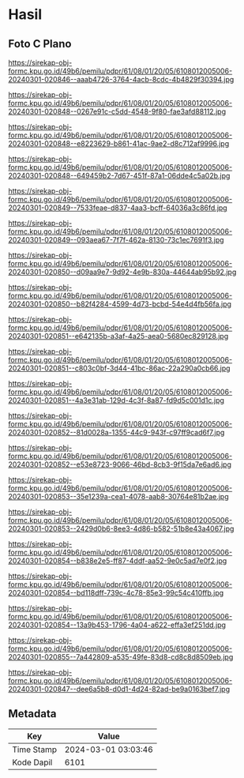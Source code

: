 # Hasil

## Foto C Plano

https://sirekap-obj-formc.kpu.go.id/49b6/pemilu/pdpr/61/08/01/20/05/6108012005006-20240301-020846--aaab4726-3764-4acb-8cdc-4b4829f30394.jpg

https://sirekap-obj-formc.kpu.go.id/49b6/pemilu/pdpr/61/08/01/20/05/6108012005006-20240301-020848--0267e91c-c5dd-4548-9f80-fae3afd88112.jpg

https://sirekap-obj-formc.kpu.go.id/49b6/pemilu/pdpr/61/08/01/20/05/6108012005006-20240301-020848--e8223629-b861-41ac-9ae2-d8c712af9996.jpg

https://sirekap-obj-formc.kpu.go.id/49b6/pemilu/pdpr/61/08/01/20/05/6108012005006-20240301-020848--649459b2-7d67-451f-87a1-06dde4c5a02b.jpg

https://sirekap-obj-formc.kpu.go.id/49b6/pemilu/pdpr/61/08/01/20/05/6108012005006-20240301-020849--7533feae-d837-4aa3-bcff-64036a3c86fd.jpg

https://sirekap-obj-formc.kpu.go.id/49b6/pemilu/pdpr/61/08/01/20/05/6108012005006-20240301-020849--093aea67-7f7f-462a-8130-73c1ec7691f3.jpg

https://sirekap-obj-formc.kpu.go.id/49b6/pemilu/pdpr/61/08/01/20/05/6108012005006-20240301-020850--d09aa9e7-9d92-4e9b-830a-44644ab95b92.jpg

https://sirekap-obj-formc.kpu.go.id/49b6/pemilu/pdpr/61/08/01/20/05/6108012005006-20240301-020850--b82f4284-4599-4d73-bcbd-54e4d4fb56fa.jpg

https://sirekap-obj-formc.kpu.go.id/49b6/pemilu/pdpr/61/08/01/20/05/6108012005006-20240301-020851--e642135b-a3af-4a25-aea0-5680ec829128.jpg

https://sirekap-obj-formc.kpu.go.id/49b6/pemilu/pdpr/61/08/01/20/05/6108012005006-20240301-020851--c803c0bf-3d44-41bc-86ac-22a290a0cb66.jpg

https://sirekap-obj-formc.kpu.go.id/49b6/pemilu/pdpr/61/08/01/20/05/6108012005006-20240301-020851--4a3e31ab-129d-4c3f-8a87-fd9d5c001d1c.jpg

https://sirekap-obj-formc.kpu.go.id/49b6/pemilu/pdpr/61/08/01/20/05/6108012005006-20240301-020852--81d0028a-1355-44c9-943f-c97ff9cad6f7.jpg

https://sirekap-obj-formc.kpu.go.id/49b6/pemilu/pdpr/61/08/01/20/05/6108012005006-20240301-020852--e53e8723-9066-46bd-8cb3-9f15da7e6ad6.jpg

https://sirekap-obj-formc.kpu.go.id/49b6/pemilu/pdpr/61/08/01/20/05/6108012005006-20240301-020853--35e1239a-cea1-4078-aab8-30764e81b2ae.jpg

https://sirekap-obj-formc.kpu.go.id/49b6/pemilu/pdpr/61/08/01/20/05/6108012005006-20240301-020853--2429d0b6-8ee3-4d86-b582-51b8e43a4067.jpg

https://sirekap-obj-formc.kpu.go.id/49b6/pemilu/pdpr/61/08/01/20/05/6108012005006-20240301-020854--b838e2e5-ff87-4ddf-aa52-9e0c5ad7e0f2.jpg

https://sirekap-obj-formc.kpu.go.id/49b6/pemilu/pdpr/61/08/01/20/05/6108012005006-20240301-020854--bd118dff-739c-4c78-85e3-99c54c410ffb.jpg

https://sirekap-obj-formc.kpu.go.id/49b6/pemilu/pdpr/61/08/01/20/05/6108012005006-20240301-020854--13a9b453-1796-4a04-a622-effa3ef251dd.jpg

https://sirekap-obj-formc.kpu.go.id/49b6/pemilu/pdpr/61/08/01/20/05/6108012005006-20240301-020855--7a442809-a535-49fe-83d8-cd8c8d8509eb.jpg

https://sirekap-obj-formc.kpu.go.id/49b6/pemilu/pdpr/61/08/01/20/05/6108012005006-20240301-020847--dee6a5b8-d0d1-4d24-82ad-be9a0163bef7.jpg


## Metadata

| Key        | Value               |
| ---------- | ------------------- |
| Time Stamp | 2024-03-01 03:03:46 |
| Kode Dapil | 6101                |



